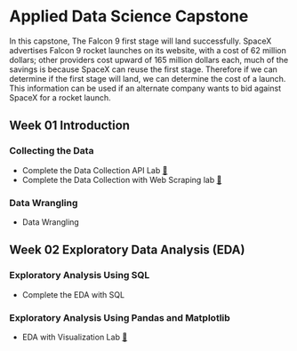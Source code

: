 # Applied Data Science Capstone
In this capstone, The Falcon 9 first stage will land successfully. SpaceX advertises Falcon 9 rocket launches on its website, with a cost of 62 million dollars; other providers cost upward of 165 million dollars each, much of the savings is because SpaceX can reuse the first stage. Therefore if we can determine if the first stage will land, we can determine the cost of a launch. This information can be used if an alternate company wants to bid against SpaceX for a rocket launch.

## Week 01 Introduction

### Collecting the Data
* Complete the Data Collection API Lab [🔗](https://github.com/shivamtomershiv/IBM-Data-Science-Professional-Certificate/blob/main/10%20-%20Applied%20Data%20Science%20Capstone/Week%2001/jupyter%20labs%20spacex%20data%20collection%20api.ipynb)
* Complete the Data Collection with Web Scraping lab [🔗](https://github.com/shivamtomershiv/IBM-Data-Science-Professional-Certificate/blob/main/10%20-%20Applied%20Data%20Science%20Capstone/Week%2001/jupyter%20labs%20webscraing.ipynb)
### Data Wrangling
* Data Wrangling

## Week 02 Exploratory Data Analysis (EDA)

### Exploratory Analysis Using SQL
* Complete the EDA with SQL
### Exploratory Analysis Using Pandas and Matplotlib
* EDA with Visualization Lab [🔗](https://github.com/shivamtomershiv/IBM-Data-Science-Professional-Certificate/blob/main/10%20-%20Applied%20Data%20Science%20Capstone/Week%2002/jupyter%20labs%20eda%20dataviz.ipynb)

